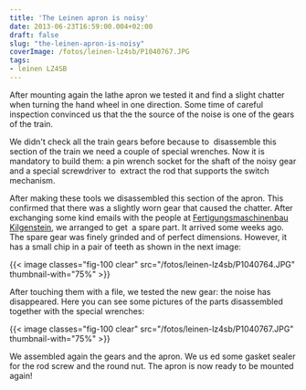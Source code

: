 ```yaml
---
title: 'The Leinen apron is noisy'
date: 2013-06-23T16:59:00.004+02:00
draft: false
slug: "the-leinen-apron-is-noisy"
coverImage: /fotos/leinen-lz4sb/P1040767.JPG
tags: 
- leinen LZ4SB
---
```



After mounting again the lathe apron we tested it and find a slight chatter when turning the hand wheel in one direction. Some time of careful inspection convinced us that the the source of the noise is one of the gears of the train.  
  
We didn't check all the train gears before because to  disassemble this section of the train we need a couple of special wrenches. Now it is mandatory to build them: a pin wrench socket for the shaft of the noisy gear and a special screwdriver to  extract the rod that supports the switch mechanism.  
  
After making these tools we disassembled this section of the apron. This confirmed that there was a slightly worn gear that caused the chatter. After exchanging some kind emails with the people at [Fertigungsmaschinenbau Kilgenstein](https://www.fkw-gmbh.de/), we arranged to get  a spare part. It arrived some weeks ago. The spare gear was finely grinded and of perfect dimensions. However, it has a small chip in a pair of teeth as shown in the next image:  


{{< image classes="fig-100 clear"  src="/fotos/leinen-lz4sb/P1040764.JPG" thumbnail-with="75%" >}}

After touching them with a file, we tested the new gear: the noise has disappeared. Here you can see some pictures of the parts disassembled together with the special wrenches:  


{{< image classes="fig-100 clear"  src="/fotos/leinen-lz4sb/P1040767.JPG" thumbnail-with="75%" >}}

  
We assembled again the gears and the apron. We us ed some gasket sealer for the rod screw and the round nut. The apron is now ready to be mounted again!
